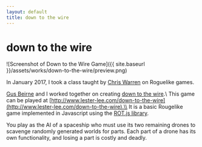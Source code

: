 ```yaml
---
layout: default
title: down to the wire
---
```

# down to the wire

![Screenshot of Down to the Wire Game]({{ site.baseurl }}/assets/works/down-to-the-wire/preview.png)

In January 2017, I took a class taught by [Chris Warren](https://github.com/cwarren) on Roguelike games.

[Gus Beirne](https://github.com/gusbeirne) and I worked together on creating [down to the wire](https://www.lester-lee.com/down-to-the-wire/).\\
This game can be played at [http://www.lester-lee.com/down-to-the-wire](http://www.lester-lee.com/down-to-the-wire).\\
It is a basic Rougelike game implemented in Javascript using the [ROT.js library](http://ondras.github.io/rot.js/hp/).

You play as the AI of a spaceship who must use its two remaining drones to scavenge randomly generated worlds for parts. Each part of a drone has its own functionality, and losing a part is costly and deadly.

